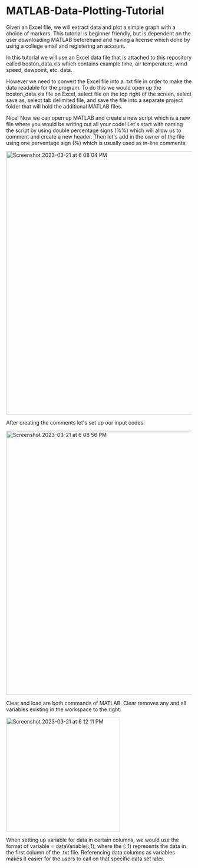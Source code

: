 # MATLAB-Data-Plotting-Tutorial
Given an Excel file, we will extract data and plot a simple graph with a choice of markers.
This tutorial is beginner friendly, but is dependent on the user downloading MATLAB beforehand and having a license which done by using a college email and registering an account.

In this tutorial we will use an Excel data file that is attached to this repository called boston_data.xls which contains example time, air temperature, wind speed, dewpoint, etc. data. 

However we need to convert the Excel file into a .txt file in order to make the data readable for the program. To do this we would open up the boston_data.xls file on Excel, select file on the top right of the screen, select save as, select tab delimited file, and save the file into a separate project folder that will hold the additional MATLAB files. 

Nice! Now we can open up MATLAB and create a new script which is a new file where you would be writing out all your code! Let's start with naming the script by using double percentage signs (%%) which will allow us to comment and create a new header. Then let's add in the owner of the file using one perventage sign (%) which is usually used as in-line comments:  

<img width="714" alt="Screenshot 2023-03-21 at 6 08 04 PM" src="https://user-images.githubusercontent.com/110073567/226752658-51795d6f-66aa-4127-a1cd-46676e703a2f.png">

After creating the comments let's set up our input codes:

<img width="716" alt="Screenshot 2023-03-21 at 6 08 56 PM" src="https://user-images.githubusercontent.com/110073567/226752812-7e01f6b2-0870-4cf7-8ad1-bc126549d8ca.png">

Clear and load are both commands of MATLAB. Clear removes any and all variables existing in the workspace to the right:

<img width="309" alt="Screenshot 2023-03-21 at 6 12 11 PM" src="https://user-images.githubusercontent.com/110073567/226753410-343ebe9a-107e-4950-bcc2-df2512aa1746.png">

When setting up variable for data in certain columns, we would use the format of variable = dataVariable(:,1); where the (:,1) represents the data in the first column of the .txt file. Referencing data columns as variables makes it easier for the users to call on that specific data set later. 
